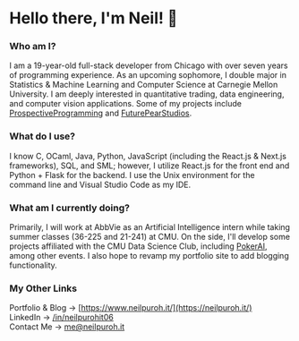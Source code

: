 # Hello there, I'm Neil! 👋 

### Who am I? 
I am a 19-year-old full-stack developer from Chicago with over seven years of programming experience. As an upcoming sophomore, I double major in Statistics & Machine Learning and Computer Science at Carnegie Mellon University. I am deeply interested in quantitative trading, data engineering, and computer vision applications. Some of my projects include [ProspectiveProgramming](https://prospectiveprogramming.org/) and [FuturePearStudios](https://realmz.io/). 

### What do I use?
I know C, OCaml, Java, Python, JavaScript (including the React.js & Next.js frameworks), SQL, and SML; however, I utilize React.js for the front end and Python + Flask for the backend. I use the Unix environment for the command line and Visual Studio Code as my IDE. 

### What am I currently doing?
Primarily, I will work at AbbVie as an Artificial Intelligence intern while taking summer classes (36-225 and 21-241) at CMU. On the side, I'll develop some projects affiliated with the CMU Data Science Club, including [PokerAI](https://cmudsc.com/archive/pokerai-2025), among other events. I also hope to revamp my portfolio site to add blogging functionality.

### My Other Links
Portfolio & Blog → [https://www.neilpuroh.it/](https://neilpuroh.it/) <br>
LinkedIn → [/in/neilpurohit06](https://linkedin.com/in/neilpurohit06) <br>
Contact Me → [me@neilpuroh.it](mailto:me@neilpuroh.it) <br>
